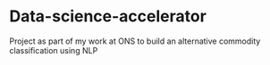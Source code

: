 # Data-science-accelerator
Project as part of my work at ONS to build an alternative commodity classification using NLP
